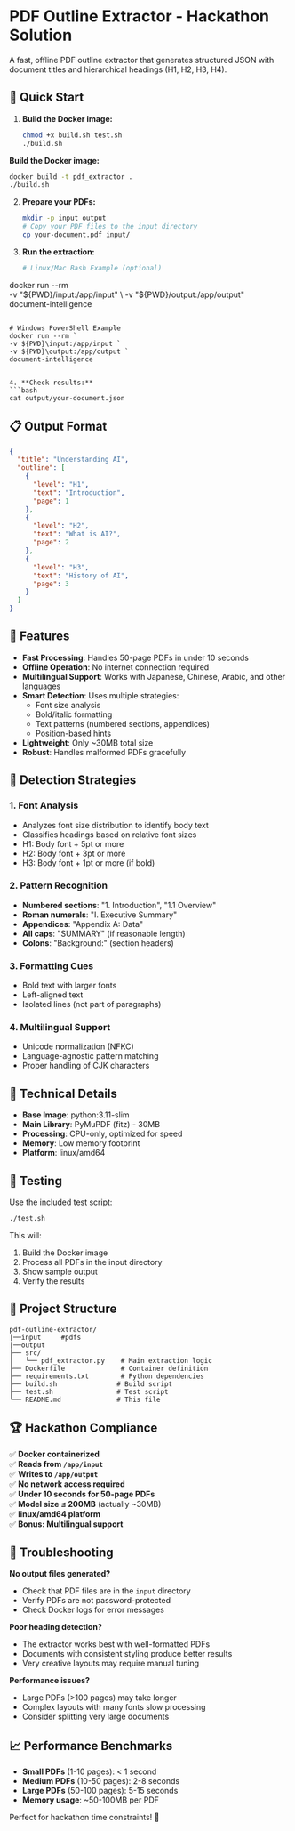 # PDF Outline Extractor - Hackathon Solution

A fast, offline PDF outline extractor that generates structured JSON with document titles and hierarchical headings (H1, H2, H3, H4).

## 🚀 Quick Start

1. **Build the Docker image:**
   ```bash
   chmod +x build.sh test.sh
   ./build.sh
   ```
**Build the Docker image:**
   ```bash
   docker build -t pdf_extractor .
   ./build.sh
   ```

2. **Prepare your PDFs:**
   ```bash
   mkdir -p input output
   # Copy your PDF files to the input directory
   cp your-document.pdf input/
   ```

3. **Run the extraction:**
   ```bash
   # Linux/Mac Bash Example (optional)
docker run --rm \
  -v "${PWD}/input:/app/input" \
  -v "${PWD}/output:/app/output" \
  document-intelligence

   ```

   # Windows PowerShell Example
docker run --rm `
  -v ${PWD}\input:/app/input `
  -v ${PWD}\output:/app/output `
  document-intelligence


4. **Check results:**
   ```bash
   cat output/your-document.json
   ```

## 📋 Output Format

```json
{
  "title": "Understanding AI",
  "outline": [
    {
      "level": "H1",
      "text": "Introduction",
      "page": 1
    },
    {
      "level": "H2", 
      "text": "What is AI?",
      "page": 2
    },
    {
      "level": "H3",
      "text": "History of AI", 
      "page": 3
    }
  ]
}
```

## 🎯 Features

- **Fast Processing**: Handles 50-page PDFs in under 10 seconds
- **Offline Operation**: No internet connection required
- **Multilingual Support**: Works with Japanese, Chinese, Arabic, and other languages
- **Smart Detection**: Uses multiple strategies:
  - Font size analysis
  - Bold/italic formatting
  - Text patterns (numbered sections, appendices)
  - Position-based hints
- **Lightweight**: Only ~30MB total size
- **Robust**: Handles malformed PDFs gracefully

## 🧠 Detection Strategies

### 1. Font Analysis
- Analyzes font size distribution to identify body text
- Classifies headings based on relative font sizes
- H1: Body font + 5pt or more
- H2: Body font + 3pt or more  
- H3: Body font + 1pt or more (if bold)

### 2. Pattern Recognition
- **Numbered sections**: "1. Introduction", "1.1 Overview"
- **Roman numerals**: "I. Executive Summary"
- **Appendices**: "Appendix A: Data"
- **All caps**: "SUMMARY" (if reasonable length)
- **Colons**: "Background:" (section headers)

### 3. Formatting Cues
- Bold text with larger fonts
- Left-aligned text
- Isolated lines (not part of paragraphs)

### 4. Multilingual Support
- Unicode normalization (NFKC)
- Language-agnostic pattern matching
- Proper handling of CJK characters

## 🔧 Technical Details

- **Base Image**: python:3.11-slim
- **Main Library**: PyMuPDF (fitz) - 30MB
- **Processing**: CPU-only, optimized for speed
- **Memory**: Low memory footprint
- **Platform**: linux/amd64

## 🧪 Testing

Use the included test script:

```bash
./test.sh
```

This will:
1. Build the Docker image
2. Process all PDFs in the input directory
3. Show sample output
4. Verify the results

## 📁 Project Structure

```
pdf-outline-extractor/
|──input     #pdfs
|──output
├── src/
│   └── pdf_extractor.py    # Main extraction logic
├── Dockerfile              # Container definition
├── requirements.txt        # Python dependencies
├── build.sh               # Build script
├── test.sh                # Test script
└── README.md              # This file
```

## 🏆 Hackathon Compliance

✅ **Docker containerized**  
✅ **Reads from `/app/input`**  
✅ **Writes to `/app/output`**  
✅ **No network access required**  
✅ **Under 10 seconds for 50-page PDFs**  
✅ **Model size ≤ 200MB** (actually ~30MB)  
✅ **linux/amd64 platform**  
✅ **Bonus: Multilingual support**

## 🚨 Troubleshooting

**No output files generated?**
- Check that PDF files are in the `input` directory
- Verify PDFs are not password-protected
- Check Docker logs for error messages

**Poor heading detection?**
- The extractor works best with well-formatted PDFs
- Documents with consistent styling produce better results
- Very creative layouts may require manual tuning

**Performance issues?**
- Large PDFs (>100 pages) may take longer
- Complex layouts with many fonts slow processing
- Consider splitting very large documents

## 📈 Performance Benchmarks

- **Small PDFs** (1-10 pages): < 1 second
- **Medium PDFs** (10-50 pages): 2-8 seconds  
- **Large PDFs** (50-100 pages): 5-15 seconds
- **Memory usage**: ~50-100MB per PDF

Perfect for hackathon time constraints! 🎯
